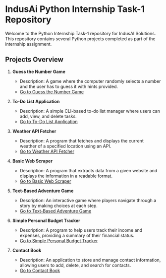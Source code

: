 # IndusAi Python Internship Task-1 Repository

Welcome to the Python Internship Task-1 repository for IndusAI Solutions. This repository contains several Python projects completed as part of the internship assignment.

## Projects Overview

1. **Guess the Number Game**
   - Description: A game where the computer randomly selects a number and the user has to guess it with hints provided.
   - [Go to Guess the Number Game](/guessTheNumber)

2. **To-Do List Application**
   - Description: A simple CLI-based to-do list manager where users can add, view, and delete tasks.
   - [Go to To-Do List Application](/ToDo)

3. **Weather API Fetcher**
   - Description: A program that fetches and displays the current weather of a specified location using an API.
   - [Go to Weather API Fetcher](/WeatherAPI_Fetcher)

4. **Basic Web Scraper**
   - Description: A program that extracts data from a given website and displays the information in a readable format.
   - [Go to Basic Web Scraper](#basic-web-scraper)

5. **Text-Based Adventure Game**
   - Description: An interactive game where players navigate through a story by making choices at each step.
   - [Go to Text-Based Adventure Game](/Text-BasedAdventureGame)

6. **Simple Personal Budget Tracker**
   - Description: A program to help users track their income and expenses, providing a summary of their financial status.
   - [Go to Simple Personal Budget Tracker](/SimplePersonalBudgetTracker)

7. **Contact Book**
   - Description: An application to store and manage contact information, allowing users to add, delete, and search for contacts.
   - [Go to Contact Book](/ContactBook)

